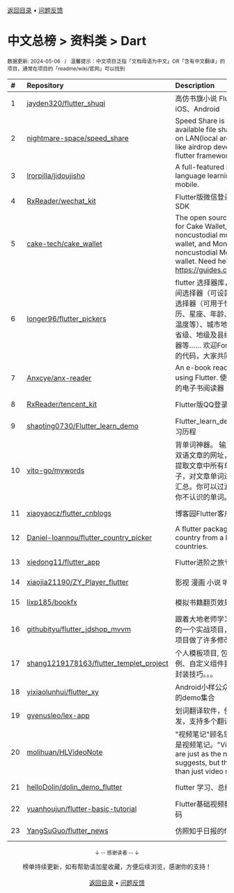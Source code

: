 <a href="https://github.com/GrowingGit/GitHub-Chinese-Top-Charts#github中文排行榜">返回目录</a> • <a href="/content/docs/feedback.md">问题反馈</a>

# 中文总榜 > 资料类 > Dart
<sub>数据更新: 2024-05-06&nbsp;&nbsp;&nbsp;/&nbsp;&nbsp;&nbsp;温馨提示：中文项目泛指「文档母语为中文」OR「含有中文翻译」的项目，通常在项目的「readme/wiki/官网」可以找到</sub>

|#|Repository|Description|Stars|Updated|
|:-|:-|:-|:-|:-|
|1|[jayden320/flutter_shuqi](https://github.com/jayden320/flutter_shuqi)|高仿书旗小说 Flutter版，支持iOS、Android|2685|2023-12-18|
|2|[nightmare-space/speed_share](https://github.com/nightmare-space/speed_share)|Speed Share is a highly available file sharing terminal on LAN(local area network) like airdrop developed by flutter framework.|849|2024-01-27|
|3|[lrorpilla/jidoujisho](https://github.com/lrorpilla/jidoujisho)|A full-featured immersion language learning suite for mobile.|759|2024-03-08|
|4|[RxReader/wechat_kit](https://github.com/RxReader/wechat_kit)|Flutter版微信登录/分享/支付 SDK|678|2024-04-08|
|5|[cake-tech/cake_wallet](https://github.com/cake-tech/cake_wallet)|The open source repository for Cake Wallet, a noncustodial multi-currency wallet, and Monero.com, a noncustodial Monero-only wallet. Need help? Check out https://guides.cakewallet.com|527|2024-05-05|
|6|[longer96/flutter_pickers](https://github.com/longer96/flutter_pickers)|flutter 选择器库，包括日期及时间选择器（可设置范围）、单项选择器（可用于性别、民族、学历、星座、年龄、身高、体重、温度等）、城市地址选择器（分省级、地级及县级）、多项选择器等…… 欢迎Fork & pr贡献您的代码，大家共同学习|273|2023-11-29|
|7|[Anxcye/anx-reader](https://github.com/Anxcye/anx-reader)|An e-book reader written using Flutter. 使用Flutter编写的电子书阅读器|234|2024-04-30|
|8|[RxReader/tencent_kit](https://github.com/RxReader/tencent_kit)|Flutter版QQ登录/分享|234|2024-02-23|
|9|[shaoting0730/Flutter_learn_demo](https://github.com/shaoting0730/Flutter_learn_demo)|Flutter_learn_demo  Flutter学习历程|197|2024-04-24|
|10|[vito-go/mywords](https://github.com/vito-go/mywords)|背单词神器。 输入一个英语或双语文章的网址，本工具将自动提取文章中所有单词及其所在句子，对文章单词进行去重、统计汇总。你可以过滤筛选只显示出你不认识的单词。|135|2024-04-29|
|11|[xiaoyaocz/flutter_cnblogs](https://github.com/xiaoyaocz/flutter_cnblogs)|博客园Flutter客户端|112|2023-12-07|
|12|[Daniel-Ioannou/flutter_country_picker](https://github.com/Daniel-Ioannou/flutter_country_picker)|A flutter package to select a country from a list of countries.|105|2024-05-01|
|13|[xiedong11/flutter_app](https://github.com/xiedong11/flutter_app)|Flutter进阶之旅专栏|98|2024-02-02|
|14|[xiaojia21190/ZY_Player_flutter](https://github.com/xiaojia21190/ZY_Player_flutter)|影视 漫画 小说 听书 |65|2024-03-07|
|15|[lixp185/bookfx](https://github.com/lixp185/bookfx)|模拟书籍翻页效果|63|2023-12-07|
|16|[githubityu/flutter_jdshop_mvvm](https://github.com/githubityu/flutter_jdshop_mvvm)|跟着大地老师学习的,模仿京东的一个实战项目，但是根据实际项目做了许多修改和优化|51|2024-01-03|
|17|[shang1219178163/flutter_templet_project](https://github.com/shang1219178163/flutter_templet_project)| 个人模板项目, 包含组件使用示例、自定义组件封装、代码优化封装技巧。。。|46|2024-05-05|
|18|[yixiaolunhui/flutter_xy](https://github.com/yixiaolunhui/flutter_xy)|Android小样公众号对应Flutter的demo集合|27|2024-04-24|
|19|[gvenusleo/lex-app](https://github.com/gvenusleo/lex-app)|划词翻译软件，使用 Flutter 开发，支持多个翻译模型|13|2024-03-04|
|20|[molihuan/HLVideoNote](https://github.com/molihuan/HLVideoNote)|"视频笔记"顾名思义，但不仅仅是视频笔记。"Video notes" are just as the name suggests, but they are more than just video notes.|10|2024-02-16|
|21|[helloDolin/dolin_demo_flutter](https://github.com/helloDolin/dolin_demo_flutter)|flutter 学习、总结、提高|10|2024-04-24|
|22|[yuanhoujun/flutter-basic-tutorial](https://github.com/yuanhoujun/flutter-basic-tutorial)|Flutter基础视频教程课件以及源码|6|2024-05-04|
|23|[YangSuGuo/flutter_news](https://github.com/YangSuGuo/flutter_news)|仿照知乎日报的flutter项目|6|2024-03-04|

<div align="center">
    <p><sub>↓ -- 感谢读者 -- ↓</sub></p>
    榜单持续更新，如有帮助请加星收藏，方便后续浏览，感谢你的支持！
</div>

<br/>

<div align="center"><a href="https://github.com/GrowingGit/GitHub-Chinese-Top-Charts#github中文排行榜">返回目录</a> • <a href="/content/docs/feedback.md">问题反馈</a></div>
